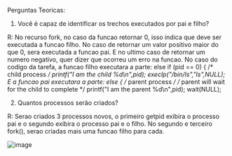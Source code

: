 Perguntas Teoricas:

1. Você é capaz de identificar os trechos executados por pai e filho?

  R: No recurso fork, no caso da funcao retornar 0, isso indica que deve ser executada a funcao filho. No caso de retornar um valor positivo maior do que 0, sera executada a funcao pai. E no ultimo caso de retornar um numero negativo, quer dizer que ocorreu um erro na funcao.
  No caso do codigo da tarefa, a funcao filho executara a parte: 
  else if (pid == 0) { /* child process */
   printf("I am the child %d\n",pid);
   execlp("/bin/ls","ls",NULL); 
  E a funcao pai executara a parte:
  else { /* parent process */
 /* parent will wait for the child to complete */
   printf("I am the parent %d\n",pid);
   wait(NULL); 

2. Quantos processos serão criados?

  R: Serao criados 3 processos novos, o primeiro getpid exibira o processo pai e o segundo exibira o processo pai e o filho. No segundo e terceiro fork(), serao criadas mais uma funcao filho para cada.

![image](https://github.com/luiz-pulga/laboratorio-so/assets/162224053/6800e553-9516-426f-b686-d1b4ae1dd72f)
